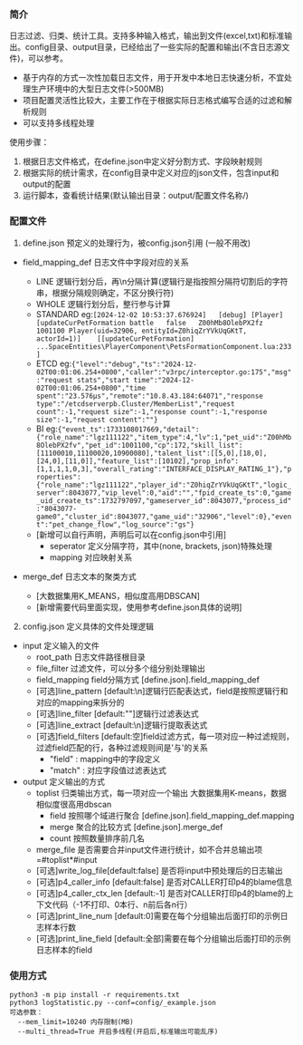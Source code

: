 ### 简介
日志过滤、归类、统计工具。支持多种输入格式，输出到文件(excel,txt)和标准输出。config目录、output目录，已经给出了一些实际的配置和输出(不含日志源文件)，可以参考。
- 基于内存的方式一次性加载日志文件，用于开发中本地日志快速分析，不宜处理生产环境中的大型日志文件(>500MB)
- 项目配置灵活性比较大，主要工作在于根据实际日志格式编写合适的过滤和解析规则
- 可以支持多线程处理

使用步骤：
1. 根据日志文件格式，在define.json中定义好分割方式、字段映射规则
2. 根据实际的统计需求，在config目录中定义对应的json文件，包含input和output的配置
3. 运行脚本，查看统计结果(默认输出目录：output/配置文件名称/)

### 配置文件
1. define.json 预定义的处理行为，被config.json引用 (一般不用改)
  - field_mapping_def 日志文件中字段对应的关系
    - LINE 逻辑行划分后，再\n分隔计算(逻辑行是指按照分隔符切割后的字符串，根据分隔规则确定，不区分换行符)
    - WHOLE 逻辑行划分后，整行参与计算
    - STANDARD eg:```[2024-12-02 10:53:37.676924]	[debug]	[Player]	[updateCurPetFormation battle	false	Z00hMb8OlebPX2fz	1001100	Player(uid=32906, entityId=Z0hiqZrYVkUqGKtT, actorId=1)]	[[updateCurPetFormation]     ...SpaceEntities\PlayerComponent\PetsFormationComponent.lua:233]```
    - ETCD eg:```{"level":"debug","ts":"2024-12-02T00:01:06.254+0800","caller":"v3rpc/interceptor.go:175","msg":"request stats","start time":"2024-12-02T00:01:06.254+0800","time spent":"23.576µs","remote":"10.8.43.184:64071","response type":"/etcdserverpb.Cluster/MemberList","request count":-1,"request size":-1,"response count":-1,"response size":-1,"request content":""}```
    - BI eg:```{"event_ts":1733108017669,"detail":{"role_name":"lgz111122","item_type":4,"lv":1,"pet_uid":"Z00hMb8OlebPX2fv","pet_id":1001100,"cp":172,"skill_list":[11100010,11100020,10900080],"talent_list":[[5,0],[18,0],[24,0],[11,0]],"feature_list":[10102],"prop_info":[1,1,1,1,0,3],"overall_rating":"INTERFACE_DISPLAY_RATING_1"},"properties":{"role_name":"lgz111122","player_id":"Z0hiqZrYVkUqGKtT","logic_server":8043077,"vip_level":0,"aid":"","fpid_create_ts":0,"game_uid_create_ts":1732797097,"gameserver_id":8043077,"process_id":"8043077-game0","cluster_id":8043077,"game_uid":"32906","level":0},"event":"pet_change_flow","log_source":"gs"}```
    - [新增可以自行声明，声明后可以在config.json中引用]
      - seperator 定义分隔字符，其中(none, brackets, json)特殊处理
      - mapping 对应映射关系

  - merge_def 日志文本的聚类方式
    - [大数据集用K_MEANS，相似度高用DBSCAN]
    - [新增需要代码里面实现，使用参考define.json具体的说明]

2. config.json 定义具体的文件处理逻辑
  - input 定义输入的文件
    - root_path 日志文件路径根目录
    - file_filter 过滤文件，可以分多个组分别处理输出
    - field_mapping field分隔方式 [define.json].field_mapping_def
    - [可选]line_pattern [default:\n]逻辑行匹配表达式，field是按照逻辑行和对应的mapping来拆分的
    - [可选]line_filter [default:""]逻辑行过滤表达式
    - [可选]line_extract [default:\n]逻辑行提取表达式
    - [可选]field_filters [default:空]field过滤方式，每一项对应一种过滤规则，过滤field匹配的行，各种过滤规则间是'与'的关系
        - "field" : mapping中的字段定义
        - "match" : 对应字段值过滤表达式
  - output 定义输出的方式
    - toplist 归类输出方式，每一项对应一个输出 大数据集用K-means，数据相似度很高用dbscan
      - field 按照哪个域进行聚合 [define.json].field_mapping_def.mapping
      - merge 聚合的比较方式 [define.json].merge_def
      - count 按照数量排序前几名
    - merge_file 是否需要合并input文件进行统计，如不合并总输出项=#toplist*#input
    - [可选]write_log_file[default:false] 是否将input中预处理后的日志输出
    - [可选]p4_caller_info [default:false] 是否对CALLER打印p4的blame信息
    - [可选]p4_caller_ctx_len [default:-1] 是否对CALLER打印p4的blame的上下文代码（-1不打印、0本行、n前后各n行）
    - [可选]print_line_num [default:0]需要在每个分组输出后面打印的示例日志样本行数
    - [可选]print_line_field [default:全部]需要在每个分组输出后面打印的示例日志样本的field

### 使用方式
```
python3 -m pip install -r requirements.txt
python3 logStatistic.py --conf=config/_example.json
可选参数：
  --mem_limit=10240 内存限制(MB)
  --multi_thread=True 开启多线程(开启后,标准输出可能乱序)
```
